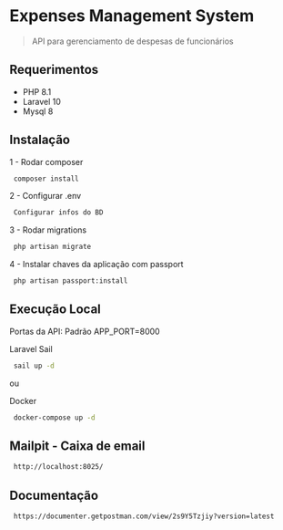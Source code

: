 # Expenses Management System
> API para gerenciamento de despesas de funcionários


## Requerimentos

* PHP 8.1
* Laravel 10
* Mysql 8


## Instalação

1 - Rodar composer
```sh
 composer install
```

2 - Configurar .env
```sh
 Configurar infos do BD
```

3 - Rodar migrations
```sh
 php artisan migrate
```

4 - Instalar chaves da aplicação com passport
```sh
 php artisan passport:install
```


## Execução Local
Portas da API: Padrão 
APP_PORT=8000

Laravel Sail
```sh
 sail up -d
```

ou 

Docker
```sh
 docker-compose up -d
```

## Mailpit - Caixa de email
```sh
 http://localhost:8025/
```

## Documentação
```sh
 https://documenter.getpostman.com/view/2s9Y5Tzjiy?version=latest
```
